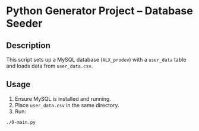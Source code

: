 # Python Generator Project – Database Seeder

## Description
This script sets up a MySQL database (`ALX_prodev`) with a `user_data` table and loads data from `user_data.csv`.

## Usage

1. Ensure MySQL is installed and running.
2. Place `user_data.csv` in the same directory.
3. Run:
```bash
./0-main.py

